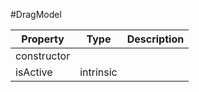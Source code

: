 #DragModel

| Property |      Type     |  Description |
|----------|:-------------:|-------------:|
| constructor |  |              |
| isActive | intrinsic |              |
